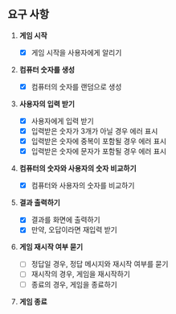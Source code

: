 ## 요구 사항

1. **게임 시작**

   - [x] 게임 시작을 사용자에게 알리기

2. **컴퓨터 숫자를 생성**

   - [x] 컴퓨터의 숫자를 랜덤으로 생성

3. **사용자의 입력 받기**

   - [x] 사용자에게 입력 받기
   - [x] 입력받은 숫자가 3개가 아닐 경우 에러 표시
   - [x] 입력받은 숫자에 중복이 포함될 경우 에러 표시
   - [x] 입력받은 숫자에 문자가 포함될 경우 에러 표시

4. **컴퓨터의 숫자와 사용자의 숫자 비교하기**

   - [x] 컴퓨터와 사용자의 숫자를 비교하기

5. **결과 출력하기**

   - [x] 결과를 화면에 출력하기
   - [x] 만약, 오답이라면 재입력 받기

6. **게임 재시작 여부 묻기**

   - [ ] 정답일 경우, 정답 메시지와 재시작 여부를 묻기
   - [ ] 재시작의 경우, 게임을 재시작하기
   - [ ] 종료의 경우, 게임을 종료하기

7. **게임 종료**
